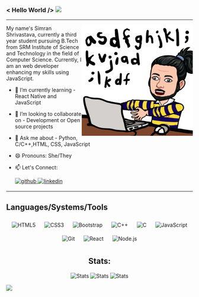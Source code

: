 ### < Hello World /> <img src="https://rb.gy/8czkyq" width="32px">

<hr>

<img align="right" alt="GIF" height="300px" src="./bitmoji.png" />
My name's Simran Shrivastava, currently a third year student pursuing B.Tech from SRM Institute of Science and Technology in the field of Computer Science. Currently, I am an web developer enhancing my skills using JavaScript. </br>

- 🌱 I’m currently learning - React Native and JavaScript
- 👯 I’m looking to collaborate on - Development or Open source projects
- 💬 Ask me about - Python, C/C++,HTML, CSS, JavaScript
- 😄 Pronouns: She/They
- 📫 Let's Connect: <br>

  <a href="https://github.com/simran-2501" target="_blank">
  <img src="https://img.shields.io/badge/github-%2324292e.svg?&style=for-the-badge&logo=github&logoColor=white" alt=github style="margin-bottom: 5px;" />
  </a>
  <a href="https://www.linkedin.com/in/simran-shrivastava-5448a81b7" target="_blank">
  <img src="https://img.shields.io/badge/linkedin-%231E77B5.svg?&style=for-the-badge&logo=linkedin&logoColor=white" alt=linkedin style="margin-bottom: 5px;" />
  </a>
  <br/>
<hr>

## Languages/Systems/Tools

<div align="center"> 
<img style="margin: 10px" src="https://profilinator.rishav.dev/skills-assets/html5-original-wordmark.svg" alt="HTML5" height="50" /></a>
<img style="margin: 10px" src="https://profilinator.rishav.dev/skills-assets/css3-original-wordmark.svg" alt="CSS3" height="50" /></a> 
<img style="margin: 10px" src="https://profilinator.rishav.dev/skills-assets/bootstrap-plain.svg" alt="Bootstrap" height="50" /></a> 
<img style="margin: 10px" src="https://profilinator.rishav.dev/skills-assets/cplusplus-original.svg" alt="C++" height="50" /></a>  
<img style="margin: 10px" src="https://profilinator.rishav.dev/skills-assets/c-original.svg" alt="C" height="50" /></a>     
<img style="margin: 10px" src="https://profilinator.rishav.dev/skills-assets/javascript-original.svg" alt="JavaScript" height="50" /></a>  
<img style="margin: 10px" src="https://profilinator.rishav.dev/skills-assets/git-scm-icon.svg" alt="Git" height="50" /></a>    
<img style="margin: 10px" src="https://profilinator.rishav.dev/skills-assets/react-original-wordmark.svg" alt="React" height="50" /></a>  
<img style="margin: 10px" src="https://profilinator.rishav.dev/skills-assets/nodejs-original-wordmark.svg" alt="Node.js" height="50" /></a>  

</div>

<!-- <br/>

<hr>

 <img align="left" src="https://github-readme-streak-stats.herokuapp.com/?user=aryamanshrivastava&theme=dark" /></br>
 
![Aryaman's github stats](https://github-readme-stats.vercel.app/api?username=aryamanshrivastava&show_icons=true&theme=dark&count_private=true)
<img src='https://github-readme-stats.vercel.app/api/top-langs/?username=aryamanshrivastava&theme=dark&hide_langs_below=4&layout=compact'/>
<br> -->
<h2 align="center">Stats: </h2>

<p align="center"> 
  <img align="center" width="420" src="https://github-readme-activity-graph.cyclic.app/graph?username=simran-2501&theme=chartreuse-dark" alt="Stats" />
  <img align="center" width="420" src="https://github-readme-stats.vercel.app/api?username=simran-2501&show_icons=true&theme=dark" alt="Stats" />
  <img align="center" width="420" src="https://github-readme-streak-stats.herokuapp.com/?user=simran-2501&theme=dark" alt="Stats" />
</p>
   <img align="center" src="https://komarev.com/ghpvc/?username=simran-2501&color=blue" />

  

<!--
**aryamanshrivastava/aryamanshrivastava** is a ✨ _special_ ✨ repository because its `README.md` (this file) appears on your GitHub profile.

Here are some ideas to get you started:

- 🔭 I’m currently working on ...
- 🌱 I’m currently learning ...
- 👯 I’m looking to collaborate on ...
- 🤔 I’m looking for help with ...
- 💬 Ask me about ...
- 📫 How to reach me: ...
- 😄 Pronouns: ...
- ⚡ Fun fact: ...
-->
